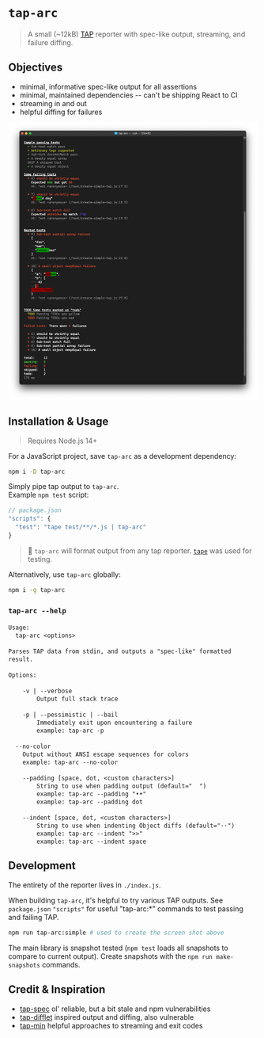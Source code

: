 # `tap-arc`

> A small (~12kB) [TAP](https://testanything.org/) reporter with spec-like output, streaming, and failure diffing.

## Objectives

- minimal, informative spec-like output for all assertions
- minimal, maintained dependencies -- can't be shipping React to CI
- streaming in and out
- helpful diffing for failures

![tap-arc output screen shot](./screen-shot.png)

## Installation & Usage

> Requires Node.js 14+

For a JavaScript project, save `tap-arc` as a development dependency:

```sh
npm i -D tap-arc
```

Simply pipe tap output to `tap-arc`.  
Example `npm test` script:

```js
// package.json
"scripts": {
  "test": "tape test/**/*.js | tap-arc"
}
```

> 💁  `tap-arc` will format output from any tap reporter. [`tape`](https://github.com/substack/tape) was used for testing.

Alternatively, use `tap-arc` globally:

```sh
npm i -g tap-arc
```

### `tap-arc --help`

```
Usage:
  tap-arc <options>

Parses TAP data from stdin, and outputs a "spec-like" formatted result.

Options:

	-v | --verbose
		Output full stack trace

	-p | --pessimistic | --bail
		Immediately exit upon encountering a failure
		example: tap-arc -p

  --no-color
    Output without ANSI escape sequences for colors
    example: tap-arc --no-color

	--padding [space, dot, <custom characters>]
		String to use when padding output (default="  ")
		example: tap-arc --padding "••"
		example: tap-arc --padding dot

	--indent [space, dot, <custom characters>]
		String to use when indenting Object diffs (default="··")
		example: tap-arc --indent ">>"
		example: tap-arc --indent space
```

## Development

The entirety of the reporter lives in `./index.js`.

When building `tap-arc`, it's helpful to try various TAP outputs. See `package.json` `"scripts"` for useful "tap-arc:*" commands to test passing and failing TAP.

```sh
npm run tap-arc:simple # used to create the screen shot above
```

The main library is snapshot tested (`npm test` loads all snapshots to compare to current output). Create snapshots with the `npm run make-snapshots` commands.

## Credit & Inspiration

- [tap-spec](https://github.com/scottcorgan/tap-spec) ol' reliable, but a bit stale and npm vulnerabilities
- [tap-difflet](https://github.com/namuol/tap-difflet) inspired output and diffing, also vulnerable
- [tap-min](https://github.com/derhuerst/tap-min) helpful approaches to streaming and exit codes
